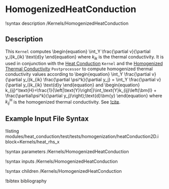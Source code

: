 # HomogenizedHeatConduction

!syntax description /Kernels/HomogenizedHeatConduction

## Description

This `Kernel` computes
\begin{equation}
\int_Y \frac{\partial v}{\partial y_i}k_{ik} \text{d}y
\end{equation}
where $k_{ik}$ is the thermal conductivity.  It is used in conjunction with the [Heat Conduction](HeatConduction.md) `Kernel` and the [Homogenized Thermal Conductivity](HomogenizedThermalConductivity.md) `Postprocessor` to compute homogenized thermal conductivity values according to
\begin{equation}
\int_Y \frac{\partial v}{\partial y_i}k_{ik} \frac{\partial \psi^k}{\partial y_j} = \int_Y \frac{\partial v}{\partial y_i}k_{ik} \text{d}y
\end{equation}
and
\begin{equation}
k_{ij}^\text{H}=\frac{1}{\left|\text{Y}\right|}\int_\text{Y}k_{ij}\left(\bm{I} + \frac{\partial\psi^k}{\partial y_j}\right)\;\text{d}\bm{y}
\end{equation}
where $k^\text{H}_{ij}$ is the homogenized thermal conductivity.  See [!cite](hales15homogenization).


## Example Input File Syntax

!listing modules/heat_conduction/test/tests/homogenization/heatConduction2D.i block=Kernels/heat_rhs_x

!syntax parameters /Kernels/HomogenizedHeatConduction

!syntax inputs /Kernels/HomogenizedHeatConduction

!syntax children /Kernels/HomogenizedHeatConduction

!bibtex bibliography
